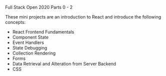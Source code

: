 Full Stack Open 2020 Parts 0 - 2

These mini projects are an introduction to React and introduce the following concepts:

<ul>
<li>React Frontend Fundamentals</li>
<li>Component State</li>
<li>Event Handlers</li>
<li>State Debugging</li>
<li>Collection Rendering</li>
<li>Forms</li>
<li>Data Retrieval and Alteration from Server Backend</li>
<li>CSS</li>
